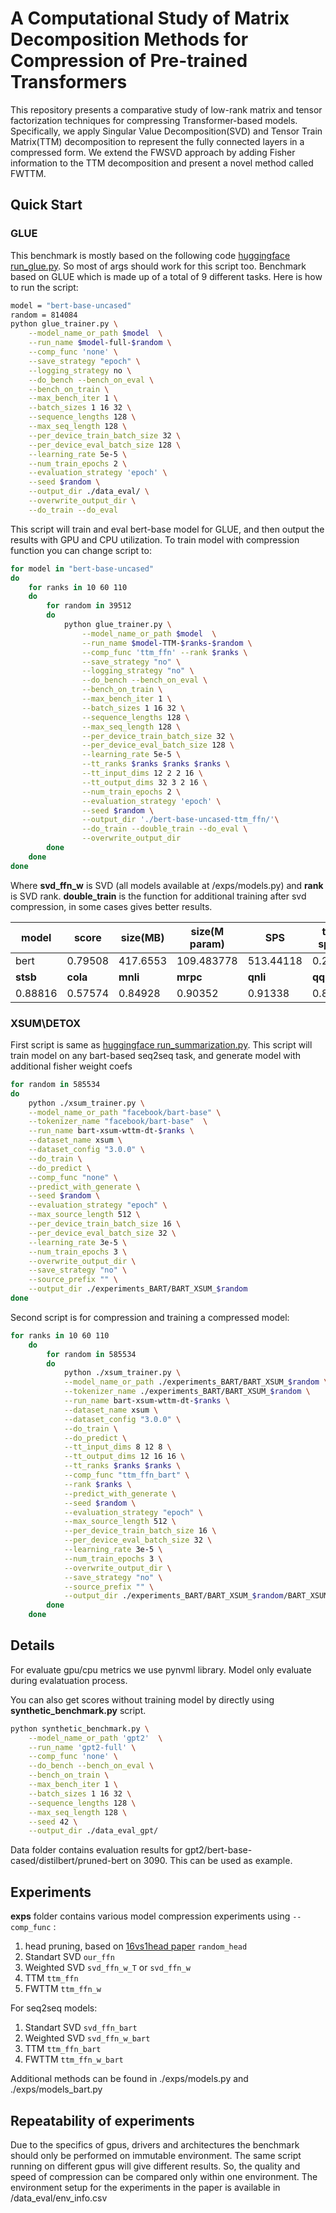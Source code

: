 # A Computational Study of Matrix Decomposition Methods for Compression of Pre-trained Transformers
This repository presents a comparative study of low-rank matrix and tensor factorization techniques for compressing Transformer-based models. Specifically, we apply Singular Value Decomposition(SVD) and Tensor Train Matrix(TTM) decomposition to represent the fully connected layers in a compressed form. We extend the FWSVD approach by adding Fisher information to the TTM decomposition and present a novel method called FWTTM.


## Quick Start
### GLUE
This benchmark is mostly based on the following code [huggingface run_glue.py](https://github.com/huggingface/transformers/blob/main/examples/pytorch/text-classification/run_glue.py). So most of args should work for this script too. 
Benchmark based on GLUE which is made up of a total of 9 different tasks. Here is how to run the script:
```bash
model = "bert-base-uncased"
random = 814084
python glue_trainer.py \
    --model_name_or_path $model  \
    --run_name $model-full-$random \
    --comp_func 'none' \
    --save_strategy "epoch" \
    --logging_strategy no \
    --do_bench --bench_on_eval \
    --bench_on_train \
    --max_bench_iter 1 \
    --batch_sizes 1 16 32 \
    --sequence_lengths 128 \
    --max_seq_length 128 \
    --per_device_train_batch_size 32 \
    --per_device_eval_batch_size 128 \
    --learning_rate 5e-5 \
    --num_train_epochs 2 \
    --evaluation_strategy 'epoch' \
    --seed $random \
    --output_dir ./data_eval/ \
    --overwrite_output_dir \
    --do_train --do_eval 
```
This script will train and eval bert-base model for GLUE, and then output the results with GPU and CPU utilization.
To train model with compression function you can change script to:

```bash
for model in "bert-base-uncased"
do
	for ranks in 10 60 110 
	do
		for random in 39512 
		do
			python glue_trainer.py \
				--model_name_or_path $model  \
				--run_name $model-TTM-$ranks-$random \
				--comp_func 'ttm_ffn' --rank $ranks \
				--save_strategy "no" \
				--logging_strategy "no" \
				--do_bench --bench_on_eval \
				--bench_on_train \
				--max_bench_iter 1 \
				--batch_sizes 1 16 32 \
				--sequence_lengths 128 \
				--max_seq_length 128 \
				--per_device_train_batch_size 32 \
				--per_device_eval_batch_size 128 \
				--learning_rate 5e-5 \
				--tt_ranks $ranks $ranks $ranks \
				--tt_input_dims 12 2 2 16 \
				--tt_output_dims 32 3 2 16 \
				--num_train_epochs 2 \
				--evaluation_strategy 'epoch' \
				--seed $random \
				--output_dir './bert-base-uncased-ttm_ffn/'\
				--do_train --double_train --do_eval \
				--overwrite_output_dir
		done
	done
done
```
Where __svd_ffn_w__ is SVD (all models available at /exps/models.py) and __rank__ is SVD rank. __double_train__ is the function for additional training after svd compression, in some cases gives better results.

| model                  | score    | size(MB) | size(M param) | SPS       | train speed | inf speed | used_cpu | used_cpu_mem | used_gpu | used_gpu_mem |
|------------------------|----------|----------|---------------|-----------|-------------|-----------|----------|--------------|----------|--------------|
| bert | 0.79508  | 417.6553 | 109.483778    | 513.44118 | 0.21948     | 0.078     | 35.40032 | 2644.8       | 44.9     | 1599         |
| **stsb**               | **cola** | **mnli** | **mrpc**      | **qnli**  | **qqp**     | **rte**   | **sst2** | **wnli**     |          |              |
| 0.88816                | 0.57574  | 0.84928  | 0.90352       | 0.91338   | 0.87682     | 0.67508   | 0.92432  | 0.5493       |          |              |

### XSUM\DETOX

First script is same as [huggingface run_summarization.py](https://github.com/huggingface/transformers/blob/main/examples/pytorch/summarization/run_summarization.py). This script will train model on any bart-based seq2seq task, and generate model with additional fisher weight coefs

```bash
for random in 585534
do
    python ./xsum_trainer.py \
    --model_name_or_path "facebook/bart-base" \
    --tokenizer_name "facebook/bart-base"  \
    --run_name bart-xsum-wttm-dt-$ranks \
    --dataset_name xsum \
    --dataset_config "3.0.0" \
    --do_train \
    --do_predict \
    --comp_func "none" \
    --predict_with_generate \
    --seed $random \
    --evaluation_strategy "epoch" \
    --max_source_length 512 \
    --per_device_train_batch_size 16 \
    --per_device_eval_batch_size 32 \
    --learning_rate 3e-5 \
    --num_train_epochs 3 \
    --overwrite_output_dir \
    --save_strategy "no" \
    --source_prefix "" \
    --output_dir ./experiments_BART/BART_XSUM_$random
done
```

Second script is for compression and training a compressed model:
```bash
for ranks in 10 60 110
	do
		for random in 585534
		do
			python ./xsum_trainer.py \
			--model_name_or_path ./experiments_BART/BART_XSUM_$random \
			--tokenizer_name ./experiments_BART/BART_XSUM_$random \
			--run_name bart-xsum-wttm-dt-$ranks \
			--dataset_name xsum \
			--dataset_config "3.0.0" \
            --do_train \
			--do_predict \
            --tt_input_dims 8 12 8 \
            --tt_output_dims 12 16 16 \
            --tt_ranks $ranks $ranks \
            --comp_func "ttm_ffn_bart" \
			--rank $ranks \
            --predict_with_generate \
			--seed $random \
			--evaluation_strategy "epoch" \
			--max_source_length 512 \
			--per_device_train_batch_size 16 \
			--per_device_eval_batch_size 32 \
			--learning_rate 3e-5 \
			--num_train_epochs 3 \
			--overwrite_output_dir \
			--save_strategy "no" \
			--source_prefix "" \
			--output_dir ./experiments_BART/BART_XSUM_$random/BART_XSUM_dt_ttm_ffn_bart_$ranks_$random
		done
	done
```

## Details

For evaluate gpu/cpu metrics we use pynvml library. Model only evaluate during evalatuation process.

You can also get scores without training model by directly using __synthetic_benchmark.py__ script.

```bash
python synthetic_benchmark.py \
    --model_name_or_path 'gpt2'  \
    --run_name 'gpt2-full' \
    --comp_func 'none' \
    --do_bench --bench_on_eval \
    --bench_on_train \
    --max_bench_iter 1 \
    --batch_sizes 1 16 32 \
    --sequence_lengths 128 \
    --max_seq_length 128 \
    --seed 42 \
    --output_dir ./data_eval_gpt/
```

Data folder contains evaluation results for gpt2/bert-base-cased/distilbert/pruned-bert on 3090. This can be used as example.

## Experiments

**exps** folder contains various model compression experiments using ```--comp_func``` :

1. head pruning, based on [16vs1head paper](https://github.com/huggingface/transformers/tree/main/examples/research_projects/bertology) ```random_head```
2. Standart SVD ```our_ffn```
3. Weighted SVD ```svd_ffn_w_T``` or ```svd_ffn_w```
4. TTM ```ttm_ffn```
5. FWTTM ```ttm_ffn_w```

For seq2seq models:

1. Standart SVD ```svd_ffn_bart```
2. Weighted SVD ```svd_ffn_w_bart```
3. TTM ```ttm_ffn_bart```
4. FWTTM ```ttm_ffn_w_bart```

Additional methods can be found in ./exps/models.py and ./exps/models_bart.py

## Repeatability of experiments
Due to the specifics of gpus, drivers and architectures the benchmark should only be performed on immutable environment. The same script running on different gpus will give different results. So, the quality and speed of compression can be compared only within one environment. The environment setup for the experiments in the paper is available in /data_eval/env_info.csv


